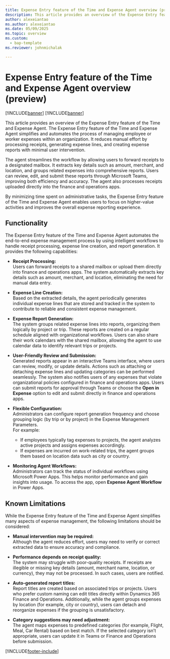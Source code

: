 ```yaml
---
title: Expense Entry feature of the Time and Expense Agent overview (preview)
description: This article provides an overview of the Expense Entry feature of the Time and Expense Agent.
author: alexeiantao
ms.author: alexeiantao
ms.date: 05/09/2025
ms.topic: overview
ms.custom: 
  - bap-template
ms.reviewer: johnmichalak

---
```


# Expense Entry feature of the Time and Expense Agent overview (preview)

[!INCLUDE[banner](../includes/banner.md)]
[!INCLUDE[banner](../includes/preview-note.md)]

This article provides an overview of the Expense Entry feature of the Time and Expense Agent. The Expense Entry feature of the Time and Expense Agent simplifies and automates the process of managing employee or worker expenses within an organization. It reduces manual effort by processing receipts, generating expense lines, and creating expense reports with minimal user intervention.

The agent streamlines the workflow by allowing users to forward receipts to a designated mailbox. It extracts key details such as amount, merchant, and location, and groups related expenses into comprehensive reports. Users can review, edit, and submit these reports through Microsoft Teams, improving both efficiency and accuracy. The agent also processes receipts uploaded directly into the finance and operations apps.

By minimizing time spent on administrative tasks, the Expense Entry feature of the Time and Expense Agent enables users to focus on higher-value activities and improves the overall expense reporting experience.

## Functionality

The Expense Entry feature of the Time and Expense Agent automates the end-to-end expense management process by using intelligent workflows to handle receipt processing, expense line creation, and report generation. It provides the following capabilities:

- **Receipt Processing:**  
  Users can forward receipts to a shared mailbox or upload them directly into finance and operations apps. The system automatically extracts key details such as amount, merchant, and location, eliminating the need for manual data entry.

- **Expense Line Creation:**  
  Based on the extracted details, the agent periodically generates individual expense lines that are stored and tracked in the system to contribute to reliable and consistent expense management.

- **Expense Report Generation:**  
  The system groups related expense lines into reports, organizing them logically by project or trip. These reports are created on a regular schedule aligned with organizational workflows. Users can also share their work calendars with the shared mailbox, allowing the agent to use calendar data to identify relevant trips or projects.

- **User-Friendly Review and Submission:**  
  Generated reports appear in an interactive Teams interface, where users can review, modify, or update details. Actions such as attaching or detaching expense lines and updating categories can be performed seamlessly. The system also notifies users of any expenses that violate organizational policies configured in finance and operations apps. Users can submit reports for approval through Teams or choose the **Open in Expense** option to edit and submit directly in finance and operations apps.

- **Flexible Configuration:**  
  Administrators can configure report generation frequency and choose grouping logic (by trip or by project) in the Expense Management Parameters.  
  For example:  
  - If employees typically tag expenses to projects, the agent analyzes active projects and assigns expenses accordingly.  
  - If expenses are incurred on work-related trips, the agent groups them based on location data such as city or country.

- **Monitoring Agent Workflows:**  
  Administrators can track the status of individual workflows using Microsoft Power Apps. This helps monitor performance and gain insights into usage. To access the app, open **Expense Agent Workflow** in Power Apps.

## Known Limitations

While the Expense Entry feature of the Time and Expense Agent simplifies many aspects of expense management, the following limitations should be considered:

- **Manual intervention may be required:**  
  Although the agent reduces effort, users may need to verify or correct extracted data to ensure accuracy and compliance.

- **Performance depends on receipt quality:**  
  The system may struggle with poor-quality receipts. If receipts are illegible or missing key details (amount, merchant name, location, or currency), they may not be processed. In such cases, users are notified.

- **Auto-generated report titles:**  
  Report titles are created based on associated trips or projects. Users who prefer custom naming can edit titles directly within Dynamics 365 Finance and Operations. Additionally, while the agent groups expenses by location (for example, city or country), users can detach and reorganize expenses if the grouping is unsatisfactory.

- **Category suggestions may need adjustment:**  
  The agent maps expenses to predefined categories (for example, Flight, Meal, Car Rental) based on best match. If the selected category isn’t appropriate, users can update it in Teams or Finance and Operations before submission.



[!INCLUDE[footer-include](../includes/footer-banner.md)]
